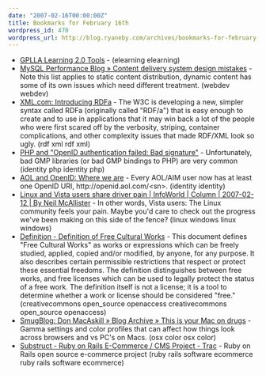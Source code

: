```yaml
---
date: "2007-02-16T00:00:00Z"
title: Bookmarks for February 16th
wordpress_id: 470
wordpress_url: http://blog.ryaneby.com/archives/bookmarks-for-february-16th/
---
```

<ul>
<li><a href="http://gpllatools.pbwiki.com/">GPLLA Learning 2.0 Tools</a> -  (elearning elearning)</li>
<li><a href="http://www.mysqlperformanceblog.com/2007/02/11/content-delivery-system-design-mistakes/">MySQL Performance Blog » Content delivery system design mistakes</a> - Note this list applies to static content distribution, dynamic content has some of its own issues which need different treatment. (webdev webdev)</li>
<li><a href="http://www.xml.com/pub/a/2007/02/14/introducing-rdfa.html">XML.com: Introducing RDFa</a> - The W3C is developing a new, simpler syntax called RDFa (originally called &quot;RDF/a&quot;) that is easy enough to create and to use in applications that it may win back a lot of the people who were first scared off by the verbosity, striping, container complications, and other complexity issues that made RDF/XML look so ugly. (rdf xml rdf xml)</li>
<li><a href="http://lists.openidenabled.com/pipermail/dev/2007-February/000277.html">PHP and "OpenID authentication failed: Bad signature"</a> - Unfortunately, bad GMP libraries (or bad GMP bindings to PHP) are very common (identity php identity php)</li>
<li><a href="http://journals.aol.com/panzerjohn/abstractioneer/entries/2007/02/15/aol-and-openid-where-we-are/1406">AOL and OpenID: Where we are</a> - Every AOL/AIM user now has at least one OpenID URI, http://openid.aol.com/&lt;sn&gt;. (identity identity)</li>
<li><a href="http://www.infoworld.com/article/07/02/12/07OPopenent_1.html?source=NLC-OPENT&amp;cgd=2007-02-13">Linux and Vista users share driver pain | InfoWorld | Column | 2007-02-12 | By Neil McAllister</a> - In other words, Vista users: The Linux community feels your pain. Maybe you'd care to check out the progress we've been making on this side of the fence? (linux windows linux windows)</li>
<li><a href="http://freedomdefined.org/Definition">Definition - Definition of Free Cultural Works</a> - This document defines &quot;Free Cultural Works&quot; as works or expressions which can be freely studied, applied, copied and/or modified, by anyone, for any purpose. It also describes certain permissible restrictions that respect or protect these essential freedoms. The definition distinguishes between free works, and free licenses which can be used to legally protect the status of a free work. The definition itself is not a license; it is a tool to determine whether a work or license should be considered &quot;free.&quot; (creativecommons open_source openaccess creativecommons open_source openaccess)</li>
<li><a href="http://blogs.smugmug.com/onethumb/2007/02/14/this-is-your-mac-on-drugs/">SmugBlog: Don MacAskill » Blog Archive » This is your Mac on drugs</a> - Gamma settings and color profiles that can affect how things look across browsers and vs PC's on Macs. (osx color osx color)</li>
<li><a href="http://dev.subimage.com/projects/substruct">Substruct - Ruby on Rails E-Commerce / CMS Project - Trac</a> - Ruby on Rails open source e-commerce project (ruby rails software ecommerce ruby rails software ecommerce)</li>

</ul>
